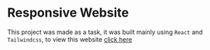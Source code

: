 # Responsive Website

This project was made as a task, it was built mainly using `React` and `Tailwindcss`, to view this website [click here](https://themar-task-done-by-anas.netlify.app/)
